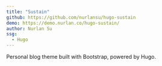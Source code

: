 ```yaml
---
title: "Sustain"
github: https://github.com/nurlansu/hugo-sustain
demo: https://demo.nurlan.co/hugo-sustain/
author: Nurlan Su
ssg:
  - Hugo
---
```


Personal blog theme built with Bootstrap, powered by Hugo.
